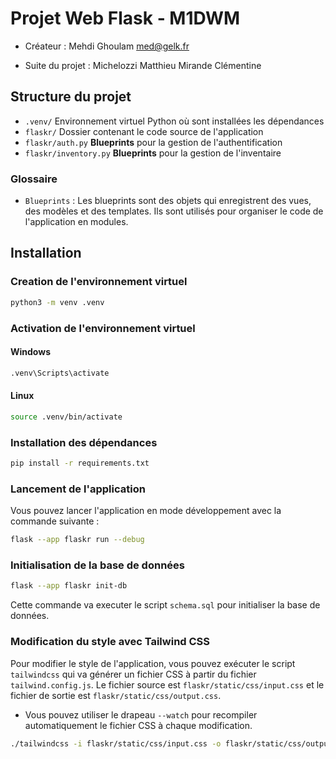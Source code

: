 # Projet Web Flask - M1DWM

- Créateur :
Mehdi Ghoulam <med@gelk.fr>

- Suite du projet : 
Michelozzi Matthieu
Mirande Clémentine



## Structure du projet

- `.venv/` Environnement virtuel Python où sont installées les dépendances
- `flaskr/` Dossier contenant le code source de l'application
- `flaskr/auth.py` **Blueprints** pour la gestion de l'authentification
- `flaskr/inventory.py` **Blueprints** pour la gestion de l'inventaire

### Glossaire

- `Blueprints` : Les blueprints sont des objets qui enregistrent des vues, des modèles et des templates. Ils sont utilisés pour organiser le code de l'application en modules.

## Installation

### Creation de l'environnement virtuel

```bash
python3 -m venv .venv
```

### Activation de l'environnement virtuel

#### Windows

```bash
.venv\Scripts\activate
```

#### Linux

```bash
source .venv/bin/activate
```

### Installation des dépendances

```bash
pip install -r requirements.txt
```

### Lancement de l'application

Vous pouvez lancer l'application en mode développement avec la commande suivante :

```bash
flask --app flaskr run --debug
```

### Initialisation de la base de données

```bash
flask --app flaskr init-db
```

Cette commande va executer le script `schema.sql` pour initialiser la base de données.

### Modification du style avec Tailwind CSS

Pour modifier le style de l'application, vous pouvez exécuter le script `tailwindcss` qui va générer un fichier CSS à partir du fichier `tailwind.config.js`.
Le fichier source est `flaskr/static/css/input.css` et le fichier de sortie est `flaskr/static/css/output.css`.

- Vous pouvez utiliser le drapeau `--watch` pour recompiler automatiquement le fichier CSS à chaque modification.

```bash
./tailwindcss -i flaskr/static/css/input.css -o flaskr/static/css/output.css --watch
```
